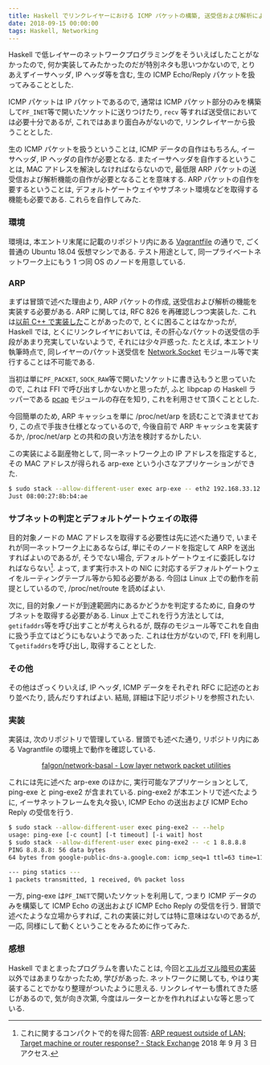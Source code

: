 ```yaml
---
title: Haskell でリンクレイヤーにおける ICMP パケットの構築, 送受信および解析による ping の実装
date: 2018-09-15 00:00:00
tags: Haskell, Networking
---
```


Haskell で低レイヤーのネットワークプログラミングをそういえばしたことがなかったので, 
何か実装してみたかったのだが特別ネタも思いつかないので,
とりあえずイーサヘッダ, IP ヘッダ等を含む, 生の ICMP Echo/Reply パケットを扱ってみることとした.

ICMP パケットは IP パケットであるので, 
通常は ICMP パケット部分のみを構築して`PF_INET`等で開いたソケットに送りつけたり,
`recv` 等すれば送受信においては必要十分であるが, 
これではあまり面白みがないので, リンクレイヤーから扱うこととした.

生の ICMP パケットを扱うということは, ICMP データの自作はもちろん, イーサヘッダ, IP ヘッダの自作が必要となる.
またイーサヘッダを自作するということは, MAC アドレスを解決しなければならないので,
最低限 ARP パケットの送受信および解析機能の自作が必要となることを意味する.
ARP パケットの自作を要するということは, デフォルトゲートウェイやサブネット環境などを取得する機能も必要である.
これらを自作してみた.

### 環境

環境は, 本エントリ末尾に記載のリポジトリ内にある 
[Vagrantfile](https://github.com/falgon/network-basal/blob/8ba27abae4fa69652756ef7941f6377d46b54eff/testenv/Vagrantfile) 
の通りで, ごく普通の Ubuntu 18.04 仮想マシンである.
テスト用途として, 同一プライベートネットワーク上にもう 1 つ同 OS のノードを用意している.

### ARP 

まずは冒頭で述べた理由より, ARP パケットの作成, 送受信および解析の機能を実装する必要がある.
ARP に関しては, RFC 826 を再確認しつつ実装した.
これは[以前 C++ で実装した](https://falgon.github.io/roki.log/posts/2018/%205月/01/detectPromiscuous/)ことがあったので,
とくに困ることはなかったが, Haskell では, とくにリンクレイヤにおいては, 
その肝心なパケットの送受信の手段があまり充実していないようで, それには少々戸惑った.
たとえば, 本エントリ執筆時点で, 同レイヤーのパケット送受信を
[Network.Socket](http://hackage.Haskell.org/package/network-2.8.0.0) モジュール等で実行することは不可能である.

当初は単に`PF_PACKET`, `SOCK_RAW`等で開いたソケットに書き込もうと思っていたので,
これは FFI で呼び出すしかないかと思ったが, ふと libpcap の Haskell ラッパーである
[pcap](http://hackage.Haskell.org/package/pcap) モジュールの存在を知り, これを利用させて頂くこととした.

今回簡単のため, ARP キャッシュを単に /proc/net/arp を読むことで済ませており, この点で手抜き仕様となっているので,
今後自前で ARP キャッシュを実装するか, /proc/net/arp との共和の良い方法を検討するかしたい.

この実装による副産物として, 
同一ネットワーク上の IP アドレスを指定すると, その MAC アドレスが得られる arp-exe という小さなアプリケーションができた.

```sh
$ sudo stack --allow-different-user exec arp-exe -- eth2 192.168.33.12 # リポジトリ内記載の vagrant 環境上で
Just 08:00:27:8b:b4:ae
```

### サブネットの判定とデフォルトゲートウェイの取得

目的対象ノードの MAC アドレスを取得する必要性は先に述べた通りで,
いまそれが同一ネットワーク上にあるならば, 単にそのノードを指定して ARP を送出すればよいのであるが,
そうでない場合, デフォルトゲートウェイに委託しなければならない[^1].
よって, まず実行ホストの NIC に対応するデフォルトゲートウェイをルーティングテーブル等から知る必要がある.
今回は Linux 上での動作を前提としているので, /proc/net/route を読めばよい.

次に, 目的対象ノードが到達範囲内にあるかどうかを判定するために, 
自身のサブネットを取得する必要がある. 
Linux 上でこれを行う方法としては, `getifaddrs`等を呼び出すことが考えられるが, 
既存のモジュール等でこれを自由に扱う手立てはどうにもないようであった.
これは仕方がないので, FFI を利用して`getifaddrs`を呼び出し, 取得することとした.

### その他

その他はざっくりいえば, IP ヘッダ, ICMP データをそれぞれ RFC に記述のとおり並べたり, 読んだりすればよい.
結局, 詳細は下記リポジトリを参照されたい.

### 実装

実装は, 次のリポジトリで管理している. 
冒頭でも述べた通り, リポジトリ内にある Vagrantfile の環境上で動作を確認している.

<p style="text-align: center;">
<i class="fab fa-github" style="font-size: large; margin-right: 5px;"></i>
<a href="https://github.com/falgon/network-basal">falgon/network-basal - Low layer network packet utilities</a>
</p>


これには先に述べた arp-exe のほかに, 実行可能なアプリケーションとして,
ping-exe と ping-exe2 が含まれている. ping-exe2 が本エントリで述べたように,
イーサネットフレームを丸々扱い, ICMP Echo の送出および ICMP Echo Reply の受信を行う.

```sh
$ sudo stack --allow-different-user exec ping-exe2 -- --help
usage: ping-exe [-c count] [-t timeout] [-i wait] host
$ sudo stack --allow-different-user exec ping-exe2 -- -c 1 8.8.8.8
PING 8.8.8.8: 56 data bytes
64 bytes from google-public-dns-a.google.com: icmp_seq=1 ttl=63 time=11.432482s

--- ping statics ---
1 packets transmitted, 1 received, 0% packet loss
```

一方, ping-exe は`PF_INET`で開いたソケットを利用して, 
つまり ICMP データのみを構築して ICMP Echo の送出および ICMP Echo Reply の受信を行う.
冒頭で述べたような立場からすれば, これの実装に対しては特に意味はないのであるが,
一応, 同様にして動くということをみるために作ってみた.

### 感想

Haskell でまとまったプログラムを書いたことは, 今回と[エルガマル暗号の実装](https://falgon.github.io/roki.log/posts/2018/%207月/13/elgamalEncryption/)以外ではあまりなかったため, 
学びがあった. ネットワークに関しても, やはり実装することでかなり整理がついたように思える.
リンクレイヤーも慣れてきた感じがあるので, 気が向き次第, 今度はルーターとかを作れればよいな等と思っている.


[^1]: これに関するコンパクトで的を得た回答: [ARP request outside of LAN; Target machine or router response? - Stack Exchange](https://networkengineering.stackexchange.com/a/6854) 2018 年 9 月 3 日アクセス.
